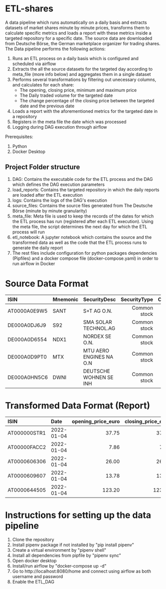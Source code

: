 # ETL-shares
A data pipeline which runs automatically on a daily basis and extracts datasets of market shares minute by minute prices, transforms them to calculate specific metrics and loads a report with these metrics inside a targeted repository for a specific date.
The source data are downloaded from Deutsche Börse, the German marketplace organizer for trading shares.
The Data pipeline performs the following actions:
1. Runs an ETL process on a daily basis which is configured and scheduled via airflow
2. Extracts the all the source datasets for the targeted day according to meta_file (more info below) and aggregates them in a single dataset
3. Performs several transformations by filtering out unecessary columns, and calculates for each share:
   * The opening, closing price, minimum and maximum price 
   * The Daily traded volume for the targeted date
   * The change percentage of the closing price between the targeted date and the previous date
4. Loads a report with the aforementioned metrics for the targeted date in a repository
5. Registers in the meta file the date which was processed
6. Logging during DAG execution through airflow

Prerequisites:
1. Python
2. Docker Desktop

## Project Folder structure

1. DAG: Contains the executable code for the ETL process and the DAG which defines the DAG execution parameters
2. load_reports: Contains the targeted repository in which the daily reports are loaded after the ETL execution
3. logs: Contains the logs of the DAG's execution
4. source_files: Contains the source files generated from The Deutsche Börse (minute by minute granularity)
5. meta_file: Meta file is used to keep the records of the dates for which the ETL process has run (registered after each ETL execution). Using the meta file, the script determines the next day for which the ETL process will run
6. etl_notebook: A jupyter notebook which contains the source and the transformed data as well as the code that the ETL process runs to generate the daily report
7. The rest files include configuration for python packages dependencies (Pipfiles) and a docker compose file (docker-compose.yaml) in order to run airflow in Docker

# Source Data Format

| ISIN         | Mnemonic | SecurityDesc            | SecurityType | Currency | SecurityID |       Date |  Time | StartPrice | MaxPrice | MinPrice | EndPrice | TradedVolume | NumberOfTrades |
|:-------------|:---------|:------------------------|-------------:|---------:|-----------:|-----------:|------:|-----------:|---------:|---------:|---------:|-------------:|---------------:|
| AT0000A0E9W5 | SANT     | S+T AG O.N.             | Common stock |      EUR |    2504159 | 2022-01-03 | 08:00 |     14.760 |   14.760 |   14.750 |   14.750 |         4414 |              2 |
| DE000A0DJ6J9 | S92      | SMA SOLAR TECHNOL.AG    | Common stock |      EUR |    2504287 | 2022-01-03 | 08:00 |     37.640 |   37.660 |   37.600 |   37.660 |         1649 |              3 |
| DE000A0D6554 | NDX1     | NORDEX SE O.N.          | Common stock |      EUR |    2504290 | 2022-01-03 | 08:00 |     13.990 |   14.030 |   13.940 |   13.960 |        23011 |             36 |
| DE000A0D9PT0 | MTX      | MTU AERO ENGINES NA O.N | Common stock |      EUR |    2504297 | 2022-01-03 | 08:00 |    180.000 |  180.050 |  179.500 |  179.500 |         2308 |             22 |
| DE000A0HN5C6 | DWNI     | DEUTSCHE WOHNEN SE INH  | Common stock |      EUR |    2504314 | 2022-01-03 | 08:00 |     37.280 |   37.280 |   37.280 |   37.280 |         2897 |              1 |

# Transformed Data Format (Report)

| ISIN         | Date       | opening_price_euro | closing_price_euro | minimum_price_euro | maximum_price_euro | daily_traded_volume | change_prev_closing_% |
|:-------------|:-----------|-------------------:|-------------------:|-------------------:|-------------------:|--------------------:|----------------------:|
| AT000000STR1 | 2022-01-04 |              37.75 |              37.85 |              37.75 |              37.85 |                  27 |                  1.20 |
| AT00000FACC2 | 2022-01-04 |               7.86 |               7.79 |               7.79 |               7.95 |                 681 |                  1.83 |
| AT0000606306 | 2022-01-04 |              26.00 |              26.80 |              26.00 |              26.80 |                 339 |                  3.63 |
| AT0000609607 | 2022-01-04 |              13.78 |              13.72 |              13.72 |              13.78 |                 400 |                  0.59 |
| AT0000644505 | 2022-01-04 |             123.20 |             123.20 |             123.20 |             123.20 |                  13 |                  3.53 |

# Instructions for setting up the data pipeline
1. Clone the repository
2. Install pipenv package if not installed by "pip install pipenv"
3. Create a virtual environment by "pipenv shell"
4. Install all dependencies from pipfile by "pipenv sync"
5. Open docker desktop
6. Install/run airflow by "docker-compose up -d"
7. Go to http://localhost:8080/home and connect using airflow as both username and password
8. Enable the ETL_DAG
